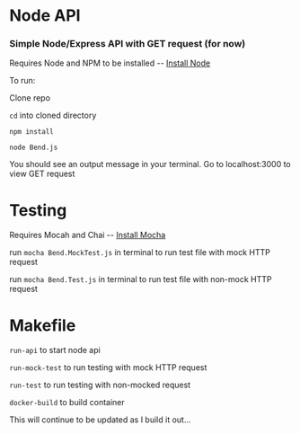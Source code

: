 # Node API

### Simple Node/Express API with GET request (for now)

Requires Node and NPM to be installed -- 
[Install Node](https://nodejs.org/en/)

To run:

Clone repo

`cd` into cloned directory

`npm install`

`node Bend.js`

You should see an output message in your terminal. Go to localhost:3000 to view GET request

# Testing

Requires Mocah and Chai -- [Install Mocha](https://mochajs.org/)

run `mocha Bend.MockTest.js` in terminal to run test file with mock HTTP request

run `mocha Bend.Test.js` in terminal to run test file with non-mock HTTP request

# Makefile

`run-api` to start node api

`run-mock-test` to run testing with mock HTTP request

`run-test` to run testing with non-mocked request

`docker-build` to build container

This will continue to be updated as I build it out...


